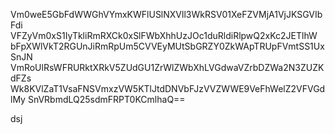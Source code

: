 Vm0weE5GbFdWWGhVYmxKWFlUSlNXVll3WkRSV01XeFZVMjA1VjJKSGVIbFdi
VFZyVm0xS1IyTkliRmRXCk0xSlFWbXhhUzJOc1duRldiRlpwQ2xKc2JETlhW
bFpXWlVkT2RGUnJiRmRpUm5CVVEyMUtSbGRZY0ZkWApTRUpFVmtSS1UxSnJN
VmRoUlRsWFRURktXRkV5ZUdGU1ZrWlZWbXhLVGdwaVZrbDZWa2N3ZUZKdFZs
Wk8KVlZaT1VsaFNSVmxzVW5KTlJtdDNVbFJzVVZWWE9VeFhWelZ2VFVGdlMy
SnVRbmdLQ25sdmFRPT0KCmlhaQ==

dsj